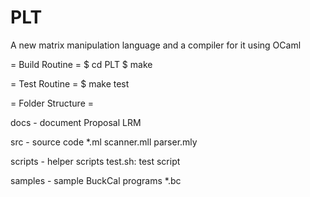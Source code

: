PLT
===
A new matrix manipulation language and a compiler for it using OCaml

= Build Routine =
$ cd PLT
$ make

= Test Routine =
$ make test

= Folder Structure =

docs - document
Proposal LRM

src - source code
*.ml scanner.mll parser.mly

scripts - helper scripts
test.sh: test script

samples - sample BuckCal programs
*.bc


